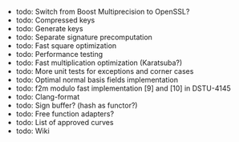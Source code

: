 
* todo: Switch from Boost Multiprecision to OpenSSL?
* todo: Compressed keys
* todo: Generate keys
* todo: Separate signature precomputation
* todo: Fast square optimization
* todo: Performance testing
* todo: Fast multiplication optimization (Karatsuba?)
* todo: More unit tests for exceptions and corner cases
* todo: Optimal normal basis fields implementation
* todo: f2m modulo fast implementation [9] and [10] in DSTU-4145
* todo: Clang-format
* todo: Sign buffer? (hash as functor?)
* todo: Free function adapters?
* todo: List of approved curves
* todo: Wiki